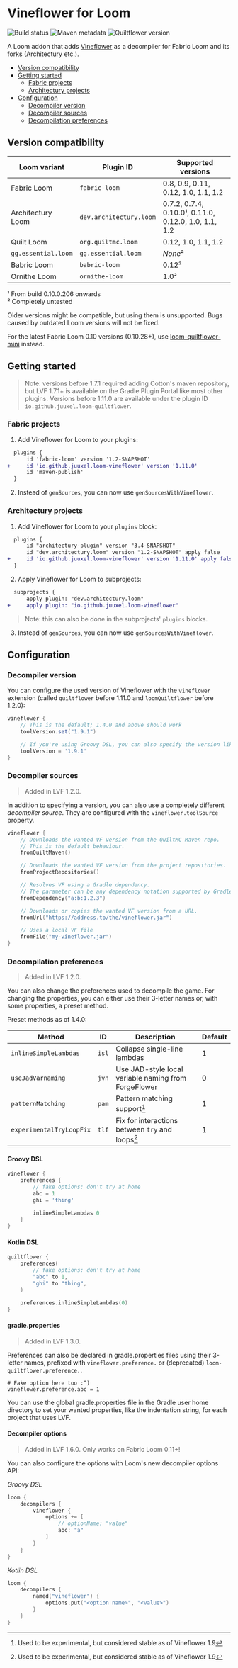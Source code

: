 # Vineflower for Loom

![Build status](https://img.shields.io/github/actions/workflow/status/Juuxel/LoomQuiltflower/build.yml?style=flat-square&branch=master)
![Maven metadata](https://img.shields.io/maven-metadata/v/https/plugins.gradle.org/m2/io/github/juuxel/loom-quiltflower/maven-metadata.xml.svg?label=latest%20plugin%20version&style=flat-square&color=49bfe0)
![Quiltflower version](https://img.shields.io/maven-metadata/v/https/maven.quiltmc.org/repository/release/org/quiltmc/quiltflower/maven-metadata.xml.svg?label=latest%20quiltflower&style=flat-square&color=fc9505)

A Loom addon that adds [Vineflower](https://github.com/Vineflower/vineflower) as a decompiler
for Fabric Loom and its forks (Architectury etc.).

- [Version compatibility](#version-compatibility)
- [Getting started](#getting-started)
  - [Fabric projects](#fabric-projects)
  - [Architectury projects](#architectury-projects)
- [Configuration](#configuration)
  - [Decompiler version](#decompiler-version)
  - [Decompiler sources](#decompiler-sources)
  - [Decompilation preferences](#decompilation-preferences)

## Version compatibility

| Loom variant        | Plugin ID               | Supported versions                                  |
|---------------------|-------------------------|-----------------------------------------------------|
| Fabric Loom         | `fabric-loom`           | 0.8, 0.9, 0.11, 0.12, 1.0, 1.1, 1.2                           |
| Architectury Loom   | `dev.architectury.loom` | 0.7.2, 0.7.4, 0.10.0¹, 0.11.0, 0.12.0, 1.0, 1.1, 1.2 |
| Quilt Loom          | `org.quiltmc.loom`      | 0.12, 1.0, 1.1, 1.2                                           |
| `gg.essential.loom` | `gg.essential.loom`     | *None*²                                             |
| Babric Loom         | `babric-loom`           | 0.12²                                               |
| Ornithe Loom        | `ornithe-loom`          | 1.0²                                                |

¹ From build 0.10.0.206 onwards  
² Completely untested

Older versions might be compatible, but using them is unsupported. Bugs caused by outdated Loom versions will not be fixed.

For the latest Fabric Loom 0.10 versions (0.10.28+),
use [loom-quiltflower-mini](https://github.com/Juuxel/loom-quiltflower-mini) instead.

## Getting started

> Note: versions before 1.7.1 required adding Cotton's maven repository,
> but LVF 1.7.1+ is available on the Gradle Plugin Portal
> like most other plugins. Versions before 1.11.0 are available under the plugin ID
> `io.github.juuxel.loom-quiltflower`.

### Fabric projects

1. Add Vineflower for Loom to your plugins:
```diff
  plugins {
      id 'fabric-loom' version '1.2-SNAPSHOT'
+     id 'io.github.juuxel.loom-vineflower' version '1.11.0'
      id 'maven-publish'
  }
```

2. Instead of `genSources`, you can now use `genSourcesWithVineflower`.

### Architectury projects

1. Add Vineflower for Loom to your `plugins` block:
```diff
  plugins {
      id "architectury-plugin" version "3.4-SNAPSHOT"
      id "dev.architectury.loom" version "1.2-SNAPSHOT" apply false
+     id 'io.github.juuxel.loom-vineflower' version '1.11.0' apply false
  }
```

2. Apply Vineflower for Loom to subprojects:

```diff
  subprojects {
      apply plugin: "dev.architectury.loom"
+     apply plugin: "io.github.juuxel.loom-vineflower"
```

> Note: this can also be done in the subprojects' `plugins` blocks.

3. Instead of `genSources`, you can now use `genSourcesWithVineflower`.

## Configuration

### Decompiler version

You can configure the used version of Vineflower with the `vineflower` extension (called `quiltflower` before 1.11.0
and `loomQuiltflower` before 1.2.0):

```groovy
vineflower {
    // This is the default; 1.4.0 and above should work
    toolVersion.set("1.9.1")

    // If you're using Groovy DSL, you can also specify the version like this:
    toolVersion = '1.9.1'
}
```

### Decompiler sources

> Added in LVF 1.2.0.

In addition to specifying a version, you can also use a completely different *decompiler source*.
They are configured with the `vineflower.toolSource` property.

```kotlin
vineflower {
    // Downloads the wanted VF version from the QuiltMC Maven repo.
    // This is the default behaviour.
    fromQuiltMaven()

    // Downloads the wanted VF version from the project repositories.
    fromProjectRepositories()

    // Resolves VF using a Gradle dependency.
    // The parameter can be any dependency notation supported by Gradle.
    fromDependency("a:b:1.2.3")

    // Downloads or copies the wanted VF version from a URL.
    fromUrl("https://address.to/the/vineflower.jar")

    // Uses a local VF file
    fromFile("my-vineflower.jar")
}
```

### Decompilation preferences

> Added in LVF 1.2.0.

You can also change the preferences used to decompile the game.
For changing the properties, you can either use their 3-letter names or, with some properties, a preset method.

Preset methods as of 1.4.0:

| Method | ID | Description | Default |
|--------|----|-------------|----------|
| `inlineSimpleLambdas` | `isl` | Collapse single-line lambdas | 1 |
| `useJadVarnaming` | `jvn` | Use JAD-style local variable naming from ForgeFlower | 0 |
| `patternMatching` | `pam` | Pattern matching support[^1] | 1 |
| `experimentalTryLoopFix` | `tlf` | Fix for interactions between `try` and loops[^1] | 1 |

[^1]: Used to be experimental, but considered stable as of Vineflower 1.9

#### Groovy DSL
```groovy
vineflower {
    preferences {
        // fake options: don't try at home
        abc = 1
        ghi = 'thing'

        inlineSimpleLambdas 0
    }
}
```

#### Kotlin DSL
```kotlin
quiltflower {
    preferences(
        // fake options: don't try at home
        "abc" to 1,
        "ghi" to "thing",
    )

    preferences.inlineSimpleLambdas(0)
}
```

#### gradle.properties

> Added in LVF 1.3.0.

Preferences can also be declared in gradle.properties files using their 3-letter names, prefixed
with `vineflower.preference.` or (deprecated) `loom-quiltflower.preference.`.

```properties
# Fake option here too :^)
vineflower.preference.abc = 1
```

You can use the global gradle.properties file in the Gradle user home directory to set your
wanted properties, like the indentation string, for each project that uses LVF.

#### Decompiler options

> Added in LVF 1.6.0. Only works on Fabric Loom 0.11+!

You can also configure the options with Loom's new
decompiler options API:

*Groovy DSL*

```groovy
loom {
    decompilers {
        vineflower {
            options += [
                // optionName: "value"
                abc: "a"
            ]
        }
    }
}
```

*Kotlin DSL*

```kotlin
loom {
    decompilers {
        named("vineflower") {
            options.put("<option name>", "<value>")
        }
    }
}
```
